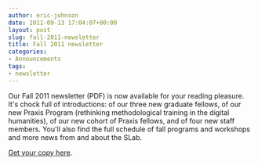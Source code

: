 ```yaml
---
author: eric-johnson
date: 2011-09-13 17:04:07+00:00
layout: post
slug: fall-2011-newsletter
title: Fall 2011 newsletter
categories:
- Announcements
tags:
- newsletter
---
```


Our Fall 2011 newsletter (PDF) is now available for your reading pleasure. It's chock full of introductions: of our three new graduate fellows, of our new Praxis Program (rethinking methodological training in the digital humanities), of our new cohort of Praxis fellows, and of four new staff members. You'll also find the full schedule of fall programs and workshops and more news from and about the SLab.

[Get your copy here](http://static.scholarslab.org/wp-content/uploads/2011/09/SLabFall2011news-final.pdf).
